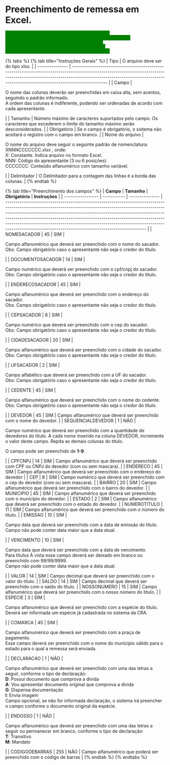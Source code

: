 # Preenchimento de remessa em Excel.

<mark style="color:green;background-color:green;">**``**</mark>[<mark style="color:green;background-color:green;">**`DOWNLOAD DO ARQUIVO EXEMPLO`**</mark>](https://github.com/p21sistemas/manual-cra-21/blob/main/XNNNCCCCCC.xlsx?raw=true)<mark style="color:green;background-color:green;">**``**</mark>

{% tabs %}
{% tab title="Instruções Gerais" %}
| Tipo            | O arquivo deve ser do tipo xlsx.                                                                                                                                                                                                                            |
| --------------- | ----------------------------------------------------------------------------------------------------------------------------------------------------------------------------------------------------------------------------------------------------------- |
| Campo           | <p>O nome das colunas deverão ser preenchidas em caixa alta, sem acentos, seguindo o padrão informado.<br>A ordem das colunas é indiferente, podendo ser ordenadas de acordo com cada apresentante.</p>                                                     |
| Tamanho         | Número máximo de caracteres suportados pelo campo. Os caracteres que excederem o limite do tamanho máximo serão desconsiderados.                                                                                                                            |
| Obrigatório     | Se o campo é obrigatório, o sistema não aceitará o registro com o campo em branco.                                                                                                                                                                          |
| Nome do arquivo | <p>O nome do arquivo deve seguir o seguinte padrão de nomenclatura: XNNNCCCCCCC.xlsx , onde:<br>X: Constante. Indica arquivo no formato Excel.<br>NNN: Código do apresentante (3 ou 6 posições)<br>CCCCCCC: Conteúdo alfanumérico com tamanho variável.</p> |
| Delimitador     | O Delimitador para a contagem das linhas é a borda das colunas.                                                                                                                                                                                             |
{% endtab %}

{% tab title="Preenchimento dos campos" %}
| **Campo**         | **Tamanho** | **Obrigatório** | **Instruções**                                                                                                                                                                                                                                                                                                                                                                                                                                                              |
| ----------------- | ----------- | --------------- | --------------------------------------------------------------------------------------------------------------------------------------------------------------------------------------------------------------------------------------------------------------------------------------------------------------------------------------------------------------------------------------------------------------------------------------------------------------------------- |
| NOMESACADOR       | 45          | SIM             | <p>Campo alfanumérico que deverá ser preenchido com o nome do sacador.<br>Obs: Campo obrigatório caso o apresentante não seja o credor do título.</p>                                                                                                                                                                                                                                                                                                                       |
| DOCUMENTOSACADOR  | 14          | SIM             | <p>Campo numérico que deverá ser preenchido com o cpf/cnpj do sacador.<br>Obs: Campo obrigatório caso o apresentante não seja o credor do título.</p>                                                                                                                                                                                                                                                                                                                       |
| ENDERECOSACADOR   | 45          | SIM             | <p>Campo alfanumérico que deverá ser preenchido com o endereço do sacador.<br>Obs: Campo obrigatório caso o apresentante não seja o credor do título.</p>                                                                                                                                                                                                                                                                                                                   |
| CEPSACADOR        | 8           | SIM             | <p>Campo numérico que deverá ser preenchido com o cep do sacador.<br>Obs: Campo obrigatório caso o apresentante não seja o credor do título.</p>                                                                                                                                                                                                                                                                                                                            |
| CIDADESACADOR     | 20          | SIM             | <p>Campo alfanumérico que deverá ser preenchido com o cidade do sacador.<br>Obs: Campo obrigatório caso o apresentante não seja o credor do título.</p>                                                                                                                                                                                                                                                                                                                     |
| UFSACADOR         | 2           | SIM             | <p>Campo alfabético que deverá ser preenchido com a UF do sacador.<br>Obs: Campo obrigatório caso o apresentante não seja o credor do título.</p>                                                                                                                                                                                                                                                                                                                           |
| CEDENTE           | 45          | SIM             | <p>Campo alfanumérico que deverá ser preenchido com o nome do cedente.<br>Obs: Campo obrigatório caso o apresentante não seja o credor do título.</p>                                                                                                                                                                                                                                                                                                                       |
| DEVEDOR           | 45          | SIM             | Campo alfanumérico que deverá ser preenchido com o nome do devedor.                                                                                                                                                                                                                                                                                                                                                                                                         |
| SEQUENCIALDEVEDOR | 1           | NÃO             | <p>Campo numérico que deverá ser preenchido com a quantidade de devedores do título. A cada nome inserido na coluna DEVEDOR, incremente o valor deste campo. Repita as demais colunas do título.</p><p>O campo pode ser preenchido de <strong>1-9</strong>.</p>                                                                                                                                                                                                             |
| CPFCNPJ           | 14          | SIM             | Campo alfanumérico que deverá ser preenchido com CPF ou CNPJ do devedor (com ou sem mascara).                                                                                                                                                                                                                                                                                                                                                                               |
| ENDERECO          | 45          | SIM             | Campo alfanumérico que deverá ser preenchido com o endereço do devedor                                                                                                                                                                                                                                                                                                                                                                                                      |
| CEP               | 8           | SIM             | Campo numérico que deverá ser preenchido com o cep do devedor (com ou sem mascara).                                                                                                                                                                                                                                                                                                                                                                                         |
| BAIRRO            | 20          | SIM             | Campo alfanumérico que deverá ser preenchido com o bairro do devedor.                                                                                                                                                                                                                                                                                                                                                                                                       |
| MUNICIPIO         | 45          | SIM             | Campo alfanumérico que deverá ser preenchido com o município do devedor.                                                                                                                                                                                                                                                                                                                                                                                                    |
| ESTADO            | 2           | SIM             | Campo alfanumérico que deverá ser preenchido com o estado do devedor.                                                                                                                                                                                                                                                                                                                                                                                                       |
| NUMEROTITULO      | 11          | SIM             | Campo alfanumérico que deverá ser preenchido com o número do título.                                                                                                                                                                                                                                                                                                                                                                                                        |
| EMISSAO           | 10          | SIM             | <p>Campo data que deverá ser preenchido com a data de emissão do título.<br>Campo não pode conter data maior que a data atual.</p>                                                                                                                                                                                                                                                                                                                                          |
| VENCIMENTO        | 10          | SIM             | <p>Campo data que deverá ser preenchido com a data de vencimento.<br>Para títulos À vista esse campo deverá ser deixado em branco ou preenchido com 99/99/9999.<br>Campo não pode conter data maior que a data atual.</p>                                                                                                                                                                                                                                                   |
| VALOR             | 14          | SIM             | Campo decimal que deverá ser preenchido com o valor do título.                                                                                                                                                                                                                                                                                                                                                                                                              |
| SALDO             | 14          | SIM             | Campo decimal que deverá ser preenchido com o saldo do título.                                                                                                                                                                                                                                                                                                                                                                                                              |
| NOSSONUMERO       | 15          | SIM             | Campo alfanumérico que deverá ser preenchido com o nosso número do título.                                                                                                                                                                                                                                                                                                                                                                                                  |
| ESPECIE           | 3           | SIM             | <p>Campo alfanumérico que deverá ser preenchido com a espécie do título.<br>Deverá ser informada um espécie já cadastrada no sistema da CRA.</p>                                                                                                                                                                                                                                                                                                                            |
| COMARCA           | 45          | SIM             | <p>Campo alfanumérico que deverá ser preenchido com a praça de pagamento.<br>Esse campo deverá ser preenchido com o nome do município válido para o estado para o qual a remessa será enviada.</p>                                                                                                                                                                                                                                                                          |
| DECLARACAO        | 1           | NÃO             | <p>Campo alfanumérico que deverá ser preenchido com uma das letras a seguir, conforme o tipo de declaração:<br><strong>D</strong>: Possui documento que comprova a dívida<br><strong>A</strong>: Vou apresentar documento original que comprova a dívida<br><strong>G</strong>: Dispensa documentação<br><strong>I</strong>: Envia imagem<br>Campo opcional, se não for informada declaração, o sistema irá preencher o campo conforme o documento original da espécie.</p> |
| ENDOSSO           | 1           | NÃO             | <p>Campo alfanumérico que deverá ser preenchido com uma das letras a seguir ou permanecer em branco, conforme o tipo de declaração:<br><strong>T</strong>: Transitivo<br><strong>M</strong>: Mandato</p>                                                                                                                                                                                                                                                                    |
| CODIGODEBARRAS    | 255         | NÃO             | Campo alfanumérico que poderá ser preenchido com o código de barras                                                                                                                                                                                                                                                                                                                                                                                                         |
{% endtab %}
{% endtabs %}
